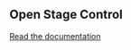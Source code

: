 ## Open Stage Control

[Read the documentation](http://jean-emmanuel.github.io/open-stage-control/)
